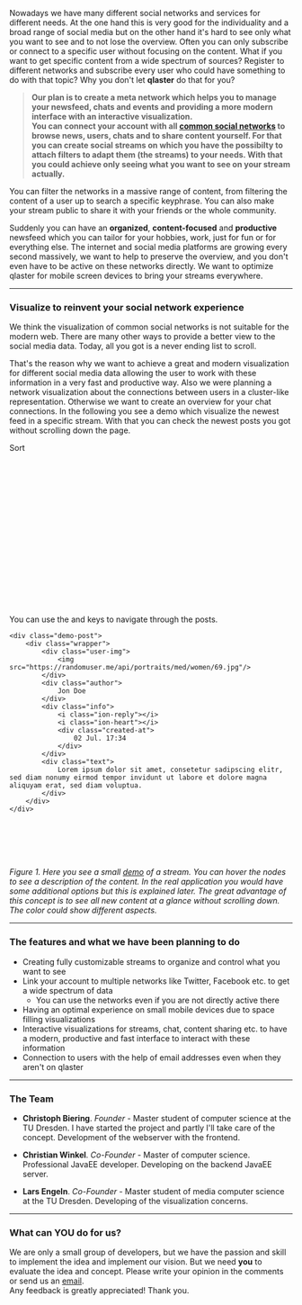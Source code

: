 
Nowadays we have many different social networks and services for different needs. At the one hand this is very good for the individuality and a broad range of social media but on the other hand it's hard to see only what you want to see and to not lose the overview. Often you can only subscribe or connect to a specific user without focusing on the content. What if you want to get specific content from a wide spectrum of sources? Register to different networks and subscribe every user who could have something to do with that topic? Why you don't let **qlaster** do that for you?

> **Our plan is to create a meta network which helps you to manage your newsfeed, chats and events and providing a more modern interface with an interactive visualization.<br/>
You can connect your account with all <a href="#" data-tooltip="The usage is limited to the provided APIs">common social networks</a> to browse news, users, chats and to share content yourself. For that you can create social streams on which you have the possibilty to attach filters to adapt them (the streams) to your needs. With that you could achieve only seeing what you want to see on your stream actually.**

You can filter the networks in a massive range of content, from filtering the content of a user up to search a specific keyphrase. You can also make your stream public to share it with your friends or the whole community.

Suddenly you can have an **organized**, **content-focused** and **productive** newsfeed which you can tailor for your hobbies, work, just for fun or for everything else. The internet and social media platforms are growing every second massively, we want to help to preserve the overview, and you don't even have to be active on these networks directly.
We want to optimize qlaster for mobile screen devices to bring your streams everywhere.

<!--The following infographic visualize the structure of the concept.

![info](images/infographic.png "info")

_Figure 1. With qlaster you can create multiple streams to have a customized newsfeed provided by qlaster and other linked services like Twitter or Instagram._-->

---


### Visualize to reinvent your social network experience
<div id="startDemo"></div>

We think the visualization of common social networks is not suitable for the modern web. There are many other ways to provide a better view to the social media data. Today, all you got is a never ending list to scroll.

That's the reason why we want to achieve a great and modern visualization for different social media data allowing the user to work with these information in a very fast and productive way. Also we were planning a network visualization about the connections between users in a cluster-like representation. Otherwise we want to create an overview for your chat connections.
In the following you see a demo which visualize the newest feed in a specific stream. With that you can check the newest posts you got without scrolling down the page.


<!-- aker, erste gleich aktiv -->

<div class="demo-wrapper">
    <div class="action-sort">Sort</div>
    <div class="tooltip">
        <div class="avatar">
            <img src=""/>
        </div>
        <div class="info">
            <div class="author"></div>
            <div class="date"></div>
        </div>
        <div class="text"></div>
        <div class="image">
            <img src=""/>
        </div>
    </div>
    <svg id="newestFeedVisDemo" width="700" height="400"></svg>
    <div id="key-hint">
        You can use the <i class="ion-arrow-left-a"></i> and <i class="ion-arrow-right-a"></i> keys to navigate through the posts.
    </div>

    <div class="demo-post">
        <div class="wrapper">
            <div class="user-img">
                <img src="https://randomuser.me/api/portraits/med/women/69.jpg"/>
            </div>
            <div class="author">
                Jon Doe
            </div>
            <div class="info">
                <i class="ion-reply"></i>
                <i class="ion-heart"></i>
                <div class="created-at">
                    02 Jul. 17:34
                </div>
            </div>
            <div class="text">
                Lorem ipsum dolor sit amet, consetetur sadipscing elitr, sed diam nonumy eirmod tempor invidunt ut labore et dolore magna aliquyam erat, sed diam voluptua.
            </div>
        </div>
    </div>
</div><br /><br /><br /><br />

<script src='js/jquery.min.js'>{newline}</script>
<script src='js/d3.min.js'>{newline}</script>
<script src='js/nodeGridDemo.js'>{newline}</script>
<script src='js/snippets/feedData.js'>{newline}</script>
<script src='js/snippets/newestFeedVisDemo2.js'>{newline}</script>

_Figure 1. Here you see a small <a href="#" data-tooltip="The demo is to show the idea but isn't finished yet.">demo</a> of a stream. You can hover the nodes to see a
description of the content. In the real application you would have some additional options but this is explained later. The great advantage of this concept is to see all new content at a glance without scrolling down. The color could show different aspects._



---

### The features and what we have been planning to do

- Creating fully customizable streams to organize and control what you want to see
- Link your account to multiple networks like Twitter, Facebook etc. to get a wide spectrum of data
    - You can use the networks even if you are not directly active there
- Having an optimal experience on small mobile devices due to space filling visualizations
- Interactive visualizations for streams, chat, content sharing etc. to have a modern, productive and fast interface to interact with these information
- Connection to users with the help of email addresses even when they aren't on qlaster

<!--- An interactive cluster view where you can organize your friends, create events, share content in specific groups and sort and filter the content for what you want to see
- We want to create an interactive chat overview visualization to have a optimal chat view in realtime-->

---

### The Team

- **Christoph Biering**. _Founder_ - Master student of computer science at the TU Dresden. I have started the project and partly I'll take care of the concept. Development of the webserver with the frontend.

- **Christian Winkel**. _Co-Founder_ - Master of computer science. Professional JavaEE developer. Developing on the backend JavaEE server.

- **Lars Engeln**. _Co-Founder_ - Master student of media computer science at the TU Dresden. Developing of the visualization concerns.

---

### What can YOU do for us?
We are only a small group of developers, but we have the passion and skill to implement the idea and implement our vision.
But we need **you** to evaluate the idea and concept. Please write your opinion in the comments or send us an <a href="mailto:qlaster@protonmail.com">email</a>.<br />
Any feedback is greatly appreciated! Thank you.
